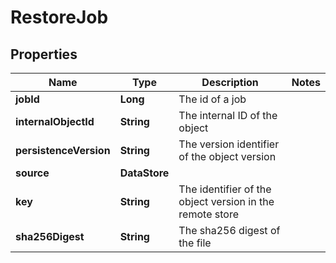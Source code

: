 

# RestoreJob


## Properties

Name | Type | Description | Notes
------------ | ------------- | ------------- | -------------
**jobId** | **Long** | The id of a job | 
**internalObjectId** | **String** | The internal ID of the object | 
**persistenceVersion** | **String** | The version identifier of the object version | 
**source** | **DataStore** |  | 
**key** | **String** | The identifier of the object version in the remote store | 
**sha256Digest** | **String** | The sha256 digest of the file | 



